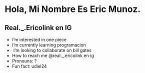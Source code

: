 #  Hola, Mi Nombre Es Eric Munoz.
## Real._.Ericolink en IG
-  I’m interested in one piece
-  I’m currently learning programacion 
- ️ I’m looking to collaborate on bill gates
-  How to reach me @real._.ericolink en ig
-  Pronouns: ?
-  Fun fact: udiel24

<!---
Ericolink/Ericolink is a  special  repository because its `README.md` (this file) appears on your GitHub profile.
You can click the Preview link to take a look at your changes.
--->
